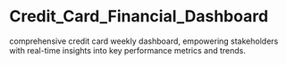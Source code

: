 # Credit_Card_Financial_Dashboard
comprehensive credit card weekly dashboard, empowering stakeholders with real-time insights into key performance metrics and trends.
